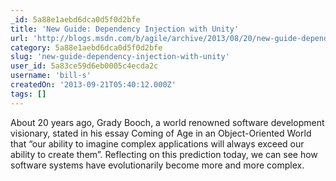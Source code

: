 ```yaml
---
_id: 5a88e1aebd6dca0d5f0d2bfe
title: 'New Guide: Dependency Injection with Unity'
url: 'http://blogs.msdn.com/b/agile/archive/2013/08/20/new-guide-dependency-injection-with-unity.aspx'
category: 5a88e1aebd6dca0d5f0d2bfe
slug: 'new-guide-dependency-injection-with-unity'
user_id: 5a83ce59d6eb0005c4ecda2c
username: 'bill-s'
createdOn: '2013-09-21T05:40:12.000Z'
tags: []
---
```


About 20 years ago, Grady Booch, a world renowned software development visionary, stated in his essay Coming of Age in an Object-Oriented World that “our ability to imagine complex applications will always exceed our ability to create them”. Reflecting on this prediction today, we can see how software systems have evolutionarily become more and more complex. 
